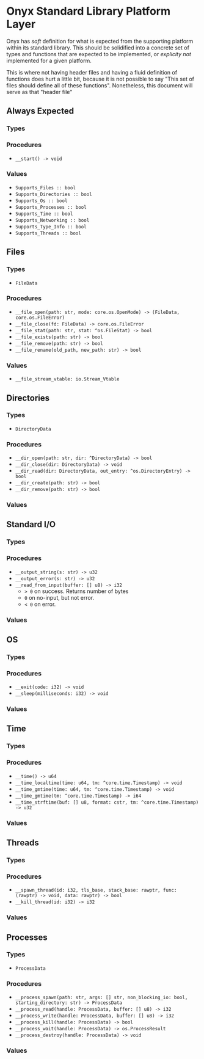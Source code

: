 Onyx Standard Library Platform Layer
====================================

Onyx has *soft* definition for what is expected from the supporting
platform within its standard library. This should be solidified into
a concrete set of types and functions that are expected to be implemented,
or _explicity not_ implemented for a given platform.

This is where not having header files and having a fluid definition of
functions does hurt a little bit, because it is not possible to say
"This set of files should define all of these functions". Nonetheless,
this document will serve as that "header file"

## Always Expected

### Types

### Procedures
- `__start() -> void`

### Values
- `Supports_Files :: bool`
- `Supports_Directories :: bool`
- `Supports_Os :: bool`
- `Supports_Processes :: bool`
- `Supports_Time :: bool`
- `Supports_Networking :: bool`
- `Supports_Type_Info :: bool`
- `Supports_Threads :: bool`


## Files

### Types
- `FileData`

### Procedures
- `__file_open(path: str, mode: core.os.OpenMode) -> (FileData, core.os.FileError)`
- `__file_close(fd: FileData) -> core.os.FileError`
- `__file_stat(path: str, stat: ^os.FileStat) -> bool`
- `__file_exists(path: str) -> bool`
- `__file_remove(path: str) -> bool`
- `__file_rename(old_path, new_path: str) -> bool`

### Values
- `__file_stream_vtable: io.Stream_Vtable`


## Directories

### Types
- `DirectoryData`

### Procedures
- `__dir_open(path: str, dir: ^DirectoryData) -> bool`
- `__dir_close(dir: DirectoryData) -> void`
- `__dir_read(dir: DirectoryData, out_entry: ^os.DirectoryEntry) -> bool`
- `__dir_create(path: str) -> bool`
- `__dir_remove(path: str) -> bool`

### Values



## Standard I/O

### Types

### Procedures
- `__output_string(s: str) -> u32`
- `__output_error(s: str) -> u32`
- `__read_from_input(buffer: [] u8) -> i32`
    - `> 0` on success. Returns number of bytes
    - `0` on no-input, but not error.
    - `< 0` on error.

### Values


## OS

### Types

### Procedures
- `__exit(code: i32) -> void`
- `__sleep(milliseconds: i32) -> void`

### Values


## Time

### Types

### Procedures
- `__time() -> u64`
- `__time_localtime(time: u64, tm: ^core.time.Timestamp) -> void`
- `__time_gmtime(time: u64, tm: ^core.time.Timestamp) -> void`
- `__time_gmtime(tm: ^core.time.Timestamp) -> i64`
- `__time_strftime(buf: [] u8, format: cstr, tm: ^core.time.Timestamp) -> u32`

### Values


## Threads

### Types

### Procedures
- `__spawn_thread(id: i32, tls_base, stack_base: rawptr, func: (rawptr) -> void, data: rawptr) -> bool`
- `__kill_thread(id: i32) -> i32`

### Values


## Processes

### Types
- `ProcessData`

### Procedures
- `__process_spawn(path: str, args: [] str, non_blocking_io: bool, starting_directory: str) -> ProcessData`
- `__process_read(handle: ProcessData, buffer: [] u8) -> i32`
- `__process_write(handle: ProcessData, buffer: [] u8) -> i32`
- `__process_kill(handle: ProcessData) -> bool`
- `__process_wait(handle: ProcessData) -> os.ProcessResult`
- `__process_destroy(handle: ProcessData) -> void`

### Values
